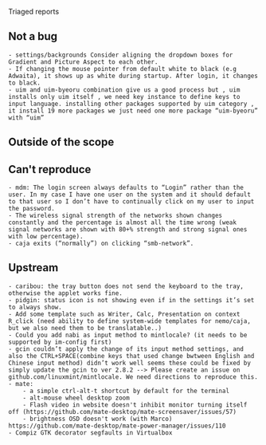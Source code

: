 Triaged reports

Not a bug 
---------
	- settings/backgrounds Consider aligning the dropdown boxes for Gradient and Picture Aspect to each other.
	- If changing the mouse pointer from default white to black (e.g Adwaita), it shows up as white during startup. After login, it changes to black.	
	- uim and uim-byeoru combination give us a good process but , uim installs only uim itself , we need key instance to define keys to input language. installing other packages supported by uim category , it install 19 more packages we just need one more package “uim-byeoru” with “uim”

Outside of the scope
--------------------
	

Can't reproduce
---------------
	- mdm: The login screen always defaults to “Login” rather than the user. In my case I have one user on the system and it should default to that user so I don’t have to continually click on my user to input the password.					
	- The wireless signal strength of the networks shown changes constantly and the percentage is almost all the time wrong (weak signal networks are shown with 80+% strength and strong signal ones with low percentage).	
	- caja exits (“normally”) on clicking “smb-network”.

Upstream
--------		
	- caribou: the tray button does not send the keyboard to the tray, otherwise the applet works fine.	
	- pidgin: status icon is not showing even if in the settings it’s set to always show.
	- Add some template such as Writer, Calc, Presentation on context R_click (need ability to define system-wide templates for nemo/caja, but we also need them to be translatable..)
	- Could you add nabi as input method to mintlocale? (it needs to be supported by im-config first)
	- gcin couldn’t apply the change of its input method settings, and also the CTRL+SPACE(combine keys that used change bwtween English and Chinese input method) didn’t work well seems these could be fixed by simply update the gcin to ver 2.8.2 --> Please create an issue on github.com/linuxmint/mintlocale. We need directions to reproduce this.
	- mate:
		- a simple ctrl-alt-t shortcut by default for the terminal
		- alt-mouse wheel desktop zoom
		- Flash video in website doesn't inhibit monitor turning itself off	(https://github.com/mate-desktop/mate-screensaver/issues/57)
		- brightness OSD doesn't work (with Marco) https://github.com/mate-desktop/mate-power-manager/issues/110
	- Compiz GTK decorator segfaults in Virtualbox
